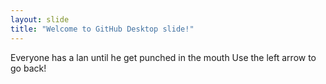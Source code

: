 ```yaml
---
layout: slide
title: "Welcome to GitHub Desktop slide!"
---
```


Everyone has a lan until he get punched in the mouth
Use the left arrow to go back!
